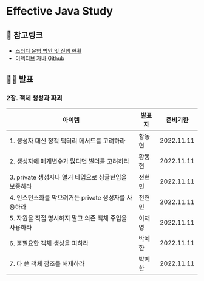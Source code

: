 # Effective Java Study

## 🔗 참고링크
- [스터디 운영 방안 및 진행 현황](https://pyh-dotcom.notion.site/Effective-Java-bbb1b67a5f5f40d695e1be032332c04f)
- [이펙티브 자바 Github](https://github.com/WegraLee/effective-java-3e-source-code)

## 👨‍🏫 발표
### 2장. 객체 생성과 파괴
|아이템|발표자|준비기한|
|------|---|---|
|1. 생성자 대신 정적 팩터리 메서드를 고려하라|황동현|2022.11.11|
|2. 생성자에 매개변수가 많다면 빌더를 고려하라|황동현|2022.11.11|
|3. private 생성자나 열거 타입으로 싱글턴임을 보증하라|전현민|2022.11.11|
|4. 인스턴스화를 막으려거든 private 생성자를 사용하라|전현민|2022.11.11|
|5. 자원을 직접 명시하지 말고 의존 객체 주입을 사용하라|이채영|2022.11.11|
|6. 불필요한 객체 생성을 피하라|박예한|2022.11.11|
|7. 다 쓴 객체 참조를 해제하라|박예한|2022.11.11|
